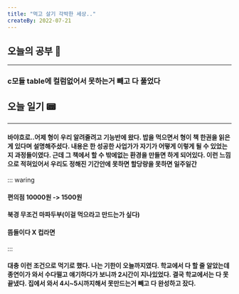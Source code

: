```yaml
---
title: "먹고 살기 각박한 세상.."
createBy: 2022-07-21
---
```

## 오늘의 공부 🎉
---
### c모듈 table에 컬럼없어서 못하는거 빼고 다 풀었다


## 오늘 일기 📟
---
#### 바야흐로..어제 형이 우리 알려줄려고 기능반에 왔다. 밥을 먹으면서 형이 책 한권을 읽은게 있다며 설명해주셨다. 내용은 한 성공한 사업가가 자기가 어떻게 이렇게 될 수 있었는지 과정들이였다. 근데 그 책에서 할 수 밖에없는 환경을 만들면 하게 되어있다. 이런 느낌으로 적혀있어서 우리도 정해진 기간안에 못하면 할당량을 못하면 일주일간 
::: waring
#### 편의점 10000원 -> 1500원
#### 북경 무조건 마파두부(이걸 먹으라고 만드는가 싶다)
#### 뜸들이다 X 컵라면
:::
#### 대충 이런 조건으로 먹기로 했다. 나는 기한이 오늘까지였다. 학교에서 다 할 줄 알았는데 종연이가 와서 수다떨고 얘기하다가 보니까 2시간이 지나있었다. 결국 학교에서는 다 못 끝냈다. 집에서 와서 4시~5시까지해서 못만드는거 빼고 다 완성하고 잤다.
